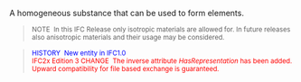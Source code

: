 A homogeneous substance that can be used to form elements.

> <small>NOTE&nbsp;
In this IFC Release only
isotropic materials are allowed for. In future releases also anisotropic
materials and their usage may be considered.</small>

> <font color="#0000ff"><small>HISTORY&nbsp;
New entity in IFC1.0</small><br>
  </font><small><font color="#ff0000">IFC2x Edition 3 CHANGE&nbsp;
The inverse attribute <i>HasRepresentation</i> has been added.
Upward compatibility for file based exchange is guaranteed.</font></small>